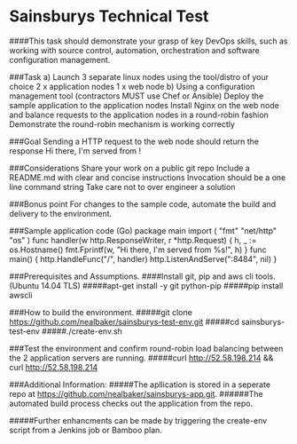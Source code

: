 # Sainsburys Technical Test

####This task should demonstrate your grasp of key DevOps skills, such as working with source control, automation, orchestration and software configuration management.

###Task
    a) Launch 3 separate linux nodes using the tool/distro of your choice
          2 x application nodes
          1 x web node
    b) Using a configuration management tool (contractors MUST use Chef or Ansible)
          Deploy the sample application to the application nodes
          Install Nginx on the web node and balance requests to the application nodes in a round-robin fashion
          Demonstrate the round-robin mechanism is working correctly

###Goal
    Sending a HTTP request to the web node should return the response
          Hi there, I'm served from <application node hostname>!

###Considerations
    Share your work on a public git repo
    Include a README.md with clear and concise instructions
    Invocation should be a one line command string
    Take care not to over engineer a solution
    
###Bonus point
    For changes to the sample code, automate the build and delivery to the environment.
    
###Sample application code (Go)
    package main
    import (
            "fmt"
            "net/http"
            "os"
    )
    func handler(w http.ResponseWriter, r *http.Request) {
            h, _ := os.Hostname()
            fmt.Fprintf(w, "Hi there, I'm served from %s!", h)
    }
    func main() {
            http.HandleFunc("/", handler)
            http.ListenAndServe(":8484", nil)
    }

###Prerequisites and Assumptions.
####Install git, pip and aws cli tools. (Ubuntu 14.04 TLS)
#####apt-get install -y git python-pip
#####pip install awscli

###How to build the environment.
#####git clone https://github.com/nealbaker/sainsburys-test-env.git
#####cd sainsburys-test-env
#####./create-env.sh

###Test the environment and confirm round-robin load balancing between the 2 application servers are running.
#####curl http://52.58.198.214 && curl http://52.58.198.214 


###Additional Information:
#####The apllication is stored in a seperate repo at https://github.com/nealbaker/sainsburys-app.git.
######The automated build process checks out the application from the repo.

#####Further enhancments can be made by triggering the create-env script from a Jenkins job or Bamboo plan.



